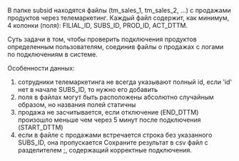 
В папке subsid находятся файлы (tm_sales_1, tm_sales_2, ...) с продажами продуктов через телемаркетинг. Каждый файл содержит, как минимум, 4 колонки (поля): FILIAL_ID, SUBS_ID, PROD_ID, ACT_DTTM.

Суть задачи в том, чтобы проверить подключения продуктов определенным пользователям, соединив файлы о продажах с логами по подключениям в системе.

Особенности данных:

1. сотрудники телемаркетинга не всегда указывают полный id, если 'id' нет в начале SUBS_ID, то нужно его добавить
2. поля в файлах могут быть расположены абсолютно случайным образом, но названия полей статичны
3. продажа не засчитывается, если отключение (END_DTTM) произошло меньше чем через 5 минут после подключения (START_DTTM)
4. если в файле с продажами встречается строка без указанного SUBS_ID, она пропускается
Сохраните результат в csv файл с разделителем ;, содержащий корректные подключения.